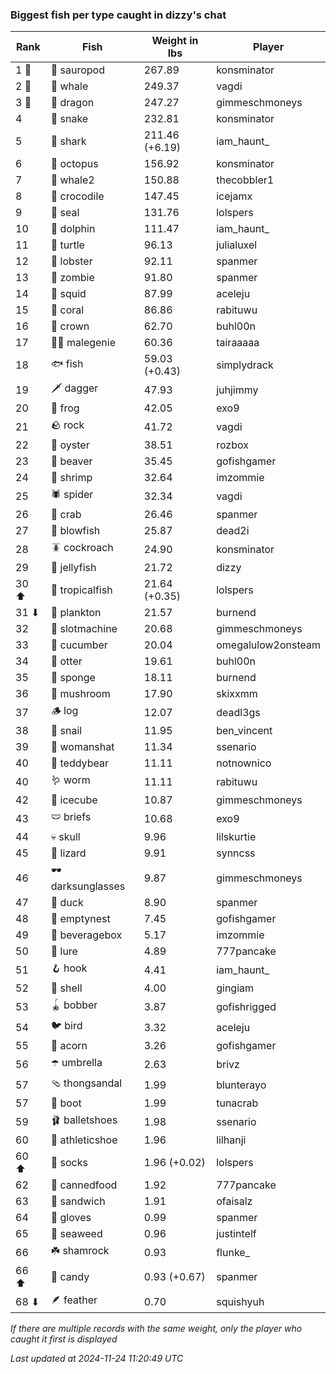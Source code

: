 ### Biggest fish per type caught in dizzy's chat
| Rank | Fish | Weight in lbs | Player |
|------|--------|-----------|---------|
| 1 🥇  | 🦕 sauropod | 267.89 | konsminator |
| 2 🥈  | 🐳 whale | 249.37 | vagdi |
| 3 🥉  | 🐉 dragon | 247.27 | gimmeschmoneys |
| 4  | 🐍 snake | 232.81 | konsminator |
| 5  | 🦈 shark | 211.46 (+6.19) | iam_haunt_ |
| 6  | 🐙 octopus | 156.92 | konsminator |
| 7  | 🐋 whale2 | 150.88 | thecobbler1 |
| 8  | 🐊 crocodile | 147.45 | icejamx |
| 9  | 🦭 seal | 131.76 | lolspers |
| 10  | 🐬 dolphin | 111.47 | iam_haunt_ |
| 11  | 🐢 turtle | 96.13 | julialuxel |
| 12  | 🦞 lobster | 92.11 | spanmer |
| 13  | 🧟 zombie | 91.80 | spanmer |
| 14  | 🦑 squid | 87.99 | aceleju |
| 15  | 🪸 coral | 86.86 | rabituwu |
| 16  | 👑 crown | 62.70 | buhl00n |
| 17  | 🧞‍♂ malegenie | 60.36 | tairaaaaa |
| 18  | 🐟 fish | 59.03 (+0.43) | simplydrack |
| 19  | 🗡️ dagger | 47.93 | juhjimmy |
| 20  | 🐸 frog | 42.05 | exo9 |
| 21  | 🪨 rock | 41.72 | vagdi |
| 22  | 🦪 oyster | 38.51 | rozbox |
| 23  | 🦫 beaver | 35.45 | gofishgamer |
| 24  | 🦐 shrimp | 32.64 | imzommie |
| 25  | 🕷️ spider | 32.34 | vagdi |
| 26  | 🦀 crab | 26.46 | spanmer |
| 27  | 🐡 blowfish | 25.87 | dead2i |
| 28  | 🪳 cockroach | 24.90 | konsminator |
| 29  | 🪼 jellyfish | 21.72 | dizzy |
| 30 ⬆ | 🐠 tropicalfish | 21.64 (+0.35) | lolspers |
| 31 ⬇ | 🦠 plankton | 21.57 | burnend |
| 32  | 🎰 slotmachine | 20.68 | gimmeschmoneys |
| 33  | 🥒 cucumber | 20.04 | omegalulow2onsteam |
| 34  | 🦦 otter | 19.61 | buhl00n |
| 35  | 🧽 sponge | 18.11 | burnend |
| 36  | 🍄 mushroom | 17.90 | skixxmm |
| 37  | 🪵 log | 12.07 | deadl3gs |
| 38  | 🐌 snail | 11.95 | ben_vincent |
| 39  | 👒 womanshat | 11.34 | ssenario |
| 40  | 🧸 teddybear | 11.11 | notnownico |
| 40  | 🪱 worm | 11.11 | rabituwu |
| 42  | 🧊 icecube | 10.87 | gimmeschmoneys |
| 43  | 🩲 briefs | 10.68 | exo9 |
| 44  | 💀 skull | 9.96 | lilskurtie |
| 45  | 🦎 lizard | 9.91 | synncss |
| 46  | 🕶️ darksunglasses | 9.87 | gimmeschmoneys |
| 47  | 🦆 duck | 8.90 | spanmer |
| 48  | 🪹 emptynest | 7.45 | gofishgamer |
| 49  | 🧃 beveragebox | 5.17 | imzommie |
| 50  | 🎏 lure | 4.89 | 777pancake |
| 51  | 🪝 hook | 4.41 | iam_haunt_ |
| 52  | 🐚 shell | 4.00 | gingiam |
| 53  | 🪀 bobber | 3.87 | gofishrigged |
| 54  | 🐦 bird | 3.32 | aceleju |
| 55  | 🌰 acorn | 3.26 | gofishgamer |
| 56  | ☂️ umbrella | 2.63 | brivz |
| 57  | 🩴 thongsandal | 1.99 | blunterayo |
| 57  | 👢 boot | 1.99 | tunacrab |
| 59  | 🩰 balletshoes | 1.98 | ssenario |
| 60  | 👟 athleticshoe | 1.96 | lilhanji |
| 60 ⬆ | 🧦 socks | 1.96 (+0.02) | lolspers |
| 62  | 🥫 cannedfood | 1.92 | 777pancake |
| 63  | 🥪 sandwich | 1.91 | ofaisalz |
| 64  | 🧤 gloves | 0.99 | spanmer |
| 65  | 🌿 seaweed | 0.96 | justintelf |
| 66  | ☘️ shamrock | 0.93 | flunke_ |
| 66 ⬆ | 🍬 candy | 0.93 (+0.67) | spanmer |
| 68 ⬇ | 🪶 feather | 0.70 | squishyuh |

_If there are multiple records with the same weight, only the player who caught it first is displayed_

_Last updated at 2024-11-24 11:20:49 UTC_